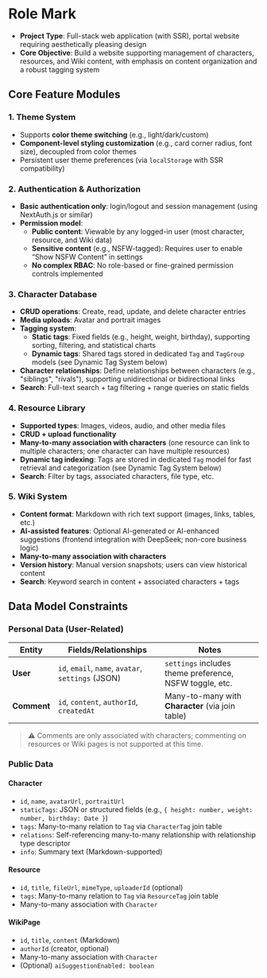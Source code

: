# Role Mark

- **Project Type**: Full-stack web application (with SSR), portal website requiring aesthetically pleasing design
- **Core Objective**: Build a website supporting management of characters, resources, and Wiki content, with emphasis on content organization and a robust tagging system

## Core Feature Modules

### 1. Theme System

- Supports **color theme switching** (e.g., light/dark/custom)
- **Component-level styling customization** (e.g., card corner radius, font size), decoupled from color themes
- Persistent user theme preferences (via `localStorage` with SSR compatibility)

### 2. Authentication & Authorization

- **Basic authentication only**: login/logout and session management (using NextAuth.js or similar)
- **Permission model**:
  - **Public content**: Viewable by any logged-in user (most character, resource, and Wiki data)
  - **Sensitive content** (e.g., NSFW-tagged): Requires user to enable “Show NSFW Content” in settings
  - **No complex RBAC**: No role-based or fine-grained permission controls implemented

### 3. Character Database

- **CRUD operations**: Create, read, update, and delete character entries
- **Media uploads**: Avatar and portrait images
- **Tagging system**:
  - **Static tags**: Fixed fields (e.g., height, weight, birthday), supporting sorting, filtering, and statistical charts
  - **Dynamic tags**: Shared tags stored in dedicated `Tag` and `TagGroup` models (see Dynamic Tag System below)
- **Character relationships**: Define relationships between characters (e.g., "siblings", "rivals"), supporting unidirectional or bidirectional links
- **Search**: Full-text search + tag filtering + range queries on static fields

### 4. Resource Library

- **Supported types**: Images, videos, audio, and other media files
- **CRUD + upload functionality**
- **Many-to-many association with characters** (one resource can link to multiple characters; one character can have multiple resources)
- **Dynamic tag indexing**: Tags are stored in dedicated `Tag` model for fast retrieval and categorization (see Dynamic Tag System below)
- **Search**: Filter by tags, associated characters, file type, etc.

### 5. Wiki System

- **Content format**: Markdown with rich text support (images, links, tables, etc.)
- **AI-assisted features**: Optional AI-generated or AI-enhanced suggestions (frontend integration with DeepSeek; non-core business logic)
- **Many-to-many association with characters**
- **Version history**: Manual version snapshots; users can view historical content
- **Search**: Keyword search in content + associated characters + tags

## Data Model Constraints

### Personal Data (User-Related)

| Entity      | Fields/Relationships                               | Notes                                                   |
| ----------- | -------------------------------------------------- | ------------------------------------------------------- |
| **User**    | `id`, `email`, `name`, `avatar`, `settings` (JSON) | `settings` includes theme preference, NSFW toggle, etc. |
| **Comment** | `id`, `content`, `authorId`, `createdAt`           | Many-to-many with **Character** (via join table)        |

> ⚠️ Comments are only associated with characters; commenting on resources or Wiki pages is not supported at this time.

### Public Data

#### **Character**

- `id`, `name`, `avatarUrl`, `portraitUrl`
- `staticTags`: JSON or structured fields (e.g., `{ height: number, weight: number, birthday: Date }`)
- `tags`: Many-to-many relation to `Tag` via `CharacterTag` join table
- `relations`: Self-referencing many-to-many relationship with relationship type descriptor
- `info`: Summary text (Markdown-supported)

#### **Resource**

- `id`, `title`, `fileUrl`, `mimeType`, `uploaderId` (optional)
- `tags`: Many-to-many relation to `Tag` via `ResourceTag` join table
- Many-to-many association with `Character`

#### **WikiPage**

- `id`, `title`, `content` (Markdown)
- `authorId` (creator, optional)
- Many-to-many association with `Character`
- (Optional) `aiSuggestionEnabled: boolean`
